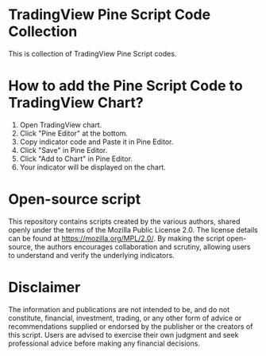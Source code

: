 # TradingView Pine Script Code Collection
This is collection of TradingView Pine Script codes.

# How to add the Pine Script Code to TradingView Chart?
1. Open TradingView chart.
2. Click "Pine Editor" at the bottom.
3. Copy indicator code and Paste it in Pine Editor.
4. Click "Save" in Pine Editor.
5. Click "Add to Chart" in Pine Editor.
6. Your indicator will be displayed on the chart.

# Open-source script
This repository contains scripts created by the various authors, shared openly under the terms of the Mozilla Public License 2.0. The license details can be found at https://mozilla.org/MPL/2.0/.
By making the script open-source, the authors encourages collaboration and scrutiny, allowing users to understand and verify the underlying indicators.

# Disclaimer
The information and publications are not intended to be, and do not constitute, financial, investment, trading, or any other form of advice or recommendations supplied or endorsed by the publisher or the creators of this script. Users are advised to exercise their own judgment and seek professional advice before making any financial decisions.
